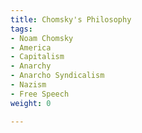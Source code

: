 ```yaml
---
title: Chomsky's Philosophy
tags:
- Noam Chomsky
- America
- Capitalism
- Anarchy
- Anarcho Syndicalism
- Nazism
- Free Speech
weight: 0

---
```

